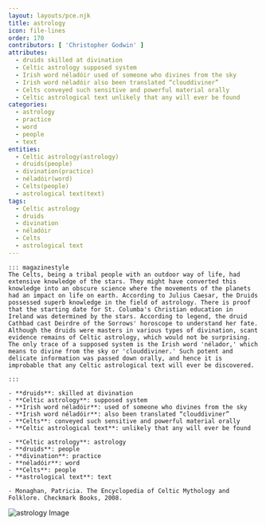 ```yaml
---
layout: layouts/pce.njk
title: astrology
icon: file-lines
order: 170
contributors: [ 'Christopher Godwin' ]
attributes:
  - druids skilled at divination
  - Celtic astrology supposed system
  - Irish word néladóir used of someone who divines from the sky
  - Irish word néladóir also been translated “clouddiviner”
  - Celts conveyed such sensitive and powerful material orally
  - Celtic astrological text unlikely that any will ever be found
categories:
  - astrology
  - practice
  - word
  - people
  - text
entities:
  - Celtic astrology(astrology)
  - druids(people)
  - divination(practice)
  - néladóir(word)
  - Celts(people)
  - astrological text(text)
tags:
  - Celtic astrology
  - druids
  - divination
  - néladóir
  - Celts
  - astrological text
---
```

``` tab [group1:Info]
::: magazinestyle
The Celts, being a tribal people with an outdoor way of life, had extensive knowledge of the stars. They might have converted this knowledge into an obscure science where the movements of the planets had an impact on life on earth. According to Julius Caesar, the Druids possessed superb knowledge in the field of astrology. There is proof that the starting date for St. Columba's Christian education in Ireland was determined by the stars. According to legend, the druid Cathbad cast Deirdre of the Sorrows' horoscope to understand her fate. Although the druids were masters in various types of divination, scant evidence remains of Celtic astrology, which would not be surprising. The only trace of a supposed system is the Irish word 'nélador,' which means to divine from the sky or 'clouddiviner.' Such potent and delicate information was passed down orally, and hence it is improbable that any Celtic astrological text will ever be discovered.

:::
```
``` tab [group1:Attributes]
- **druids**: skilled at divination
- **Celtic astrology**: supposed system
- **Irish word néladóir**: used of someone who divines from the sky
- **Irish word néladóir**: also been translated “clouddiviner”
- **Celts**: conveyed such sensitive and powerful material orally
- **Celtic astrological text**: unlikely that any will ever be found
```
``` tab [group1:Entities]
- **Celtic astrology**: astrology
- **druids**: people
- **divination**: practice
- **néladóir**: word
- **Celts**: people
- **astrological text**: text
```
``` tab [group1:Sources]
- Monaghan, Patricia. The Encyclopedia of Celtic Mythology and Folklore. Checkmark Books, 2008.
```
![astrology Image](['https://upload.wikimedia.org/wikipedia/commons/thumb/f/fa/Astrological_Chart_--_New_Millennium.svg/1200px-Astrological_Chart_--_New_Millennium.svg.png'])
